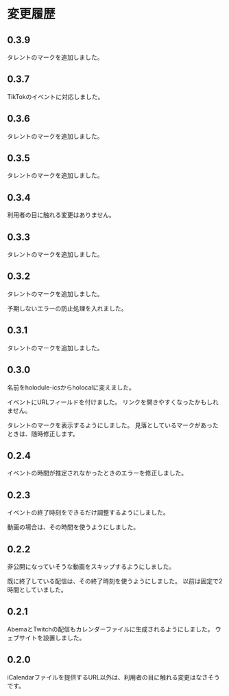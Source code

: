 # 変更履歴

## 0.3.9

タレントのマークを追加しました。

## 0.3.7

TikTokのイベントに対応しました。

## 0.3.6

タレントのマークを追加しました。

## 0.3.5

タレントのマークを追加しました。

## 0.3.4

利用者の目に触れる変更はありません。

## 0.3.3

タレントのマークを追加しました。

## 0.3.2

タレントのマークを追加しました。

予期しないエラーの防止処理を入れました。

## 0.3.1

タレントのマークを追加しました。

## 0.3.0

名前をholodule-icsからholocalに変えました。

イベントにURLフィールドを付けました。
リンクを開きやすくなったかもしれません。

タレントのマークを表示するようにしました。
見落としているマークがあったときは、随時修正します。

## 0.2.4

イベントの時間が推定されなかったときのエラーを修正しました。

## 0.2.3

イベントの終了時刻をできるだけ調整するようにしました。

動画の場合は、その時間を使うようにしました。

## 0.2.2

非公開になっていそうな動画をスキップするようにしました。

既に終了している配信は、その終了時刻を使うようにしました。
以前は固定で2時間としていました。

## 0.2.1

AbemaとTwitchの配信もカレンダーファイルに生成されるようにしました。
ウェブサイトを設置しました。

## 0.2.0

iCalendarファイルを提供するURL以外は、利用者の目に触れる変更はなさそうです。
